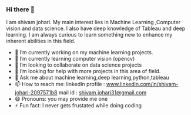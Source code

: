 ### Hi there 👋

I am shivam johari. My main interest lies in Machine Learning ,Computer vision and data science. I also have deep knowledge of Tableau and deep learning. I am always curious to learn something new to enhance my inherent abilities in this field.


- 🔭 I’m currently working on my machine learning projects.
- 🌱 I’m currently learning computer vision (opencv)
- 👯 I’m looking to collaborate on data science projects
- 🤔 I’m looking for help with more projects in this area of field.
- 💬 Ask me about machine learning,deep learning,python,tableau
- 📫 How to reach me: linkedIn profile : www.linkedin.com/in/shivam-johari-2097571b8   mail id : shivam.johari31@gmail.com
- 😄 Pronouns: you may provide me one
- ⚡ Fun fact: I never gets frustated while doing coding

